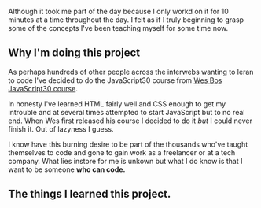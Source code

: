 
Although it took me part of the day because I only workd on it for 10 minutes at a time throughout the day. I felt as if I truly beginning to grasp some of the concepts I've been teaching myself for some time now. 

## Why I'm doing this project

As perhaps hundreds of other people across the interwebs wanting to leran to code I've decided to do the JavaScript30 course from [Wes Bos](https://wesbos.com) [JavaScript30 course](https://javascript30.com/).

In honesty I've learned HTML fairly well and CSS enough to get my introuble and at several times attempted to start JavaScript but to no real end. When Wes first released his course I decided to do it *but* I could never finish it. Out of lazyness I guess. 

I know have this burning desire to be part of the thousands who've taught themselves to code and gone to gain work as a freelancer or at a tech company. What lies instore for me is unkown but what I do know is that I want to be someone **who can code.** 

## The things I learned this project. 